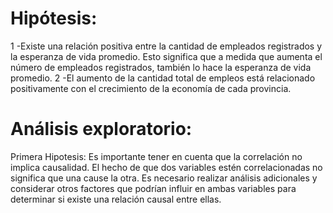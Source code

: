 # Hipótesis:
1 -Existe una relación positiva entre la cantidad de empleados registrados y la esperanza de vida promedio. Esto significa que a medida que aumenta el número de empleados registrados, también lo hace la esperanza de vida promedio.
2 -El aumento de la cantidad total de empleos está relacionado positivamente con el crecimiento de la economía de cada provincia.

# Análisis exploratorio:
Primera Hipotesis: Es importante tener en cuenta que la correlación no implica causalidad. El hecho de que dos variables estén correlacionadas no significa que una cause la otra. Es necesario realizar análisis adicionales y considerar otros factores que podrían influir en ambas variables para determinar si existe una relación causal entre ellas.



